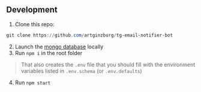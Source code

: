 ## Development

1. Clone this repo:
```powershell
git clone https://github.com/artginzburg/tg-email-notifier-bot
```
2. Launch the [mongo database](https://www.mongodb.com/) locally
3. Run `npm i` in the root folder
> That also creates the `.env` file that you should fill with the environment variables listed in `.env.schema` (or `.env.defaults`)
4. Run `npm start`
